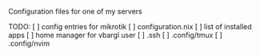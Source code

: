 Configuration files for one of my servers

TODO:
[ ] config entries for mikrotik
[ ] configuration.nix
[ ] list of installed apps
  [ ] home manager for vbargl user
    [ ] .ssh
    [ ] .config/tmux
    [ ] .config/nvim
